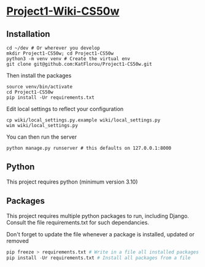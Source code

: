 # [Project1-Wiki-CS50w](https://cs50.harvard.edu/web/2020/projects/1/wiki/)

## Installation

```shell
cd ~/dev # Or wherever you develop
mkdir Project1-CS50w; cd Project1-CS50w
python3 -m venv venv # Create the virtual env
git clone git@github.com:KatFlorou/Project1-CS50w.git
```

Then install the packages

```shell
source venv/bin/activate
cd Project1-CS50w
pip install -Ur requirements.txt
```

Edit local settings to reflect your configuration

```shell
cp wiki/local_settings.py.example wiki/local_settings.py
wim wiki/local_settings.py
```

You can then run the server

```shell
python manage.py runserver # this defaults on 127.0.0.1:8000

```

## Python

This project requires python (minimum version 3.10) 

## Packages

This project requires multiple python packages to run, including Django.
Consult the file requirements.txt for such dependancies.

Don't forget to update the file whenever a package is installed, updated or removed

```python
pip freeze > requirements.txt # Write in a file all installed packages
pip install -Ur requirements.txt # Install all packages from a file
```
